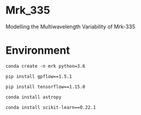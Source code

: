 # Mrk_335
Modelling the Multiwavelength Variability of Mrk-335

# Environment

`conda create -n mrk python=3.6`

`pip install gpflow==1.5.1`

`pip install tensorflow==1.15.0`

`conda install astropy`

`conda install scikit-learn==0.22.1`
